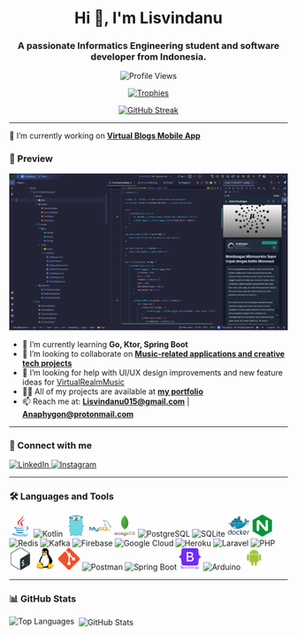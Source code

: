 <h1 align="center">Hi 👋, I'm Lisvindanu</h1>
<h3 align="center">A passionate Informatics Engineering student and software developer from Indonesia.</h3>

<p align="center">
  <img src="https://komarev.com/ghpvc/?username=lisvindanu&label=Profile%20views&color=0e75b6&style=flat" alt="Profile Views" />
</p>

<p align="center">
  <a href="https://github.com/ryo-ma/github-profile-trophy">
    <img src="https://github-profile-trophy.vercel.app/?username=lisvindanu&theme=gruvbox" alt="Trophies" />
  </a>
</p>

<p align="center">
  <a href="https://git.io/streak-stats">
    <img src="https://github-readme-streak-stats.herokuapp.com?user=Lisvindanu&theme=tokyonight-duo&hide_border=true&date_format=j%20M%5B%20Y%5D" alt="GitHub Streak" />
  </a>
</p>

---

🔭 I’m currently working on [**Virtual Blogs Mobile App**](https://github.com/Lisvindanu/VirtualBlog-Client)

### 📱 Preview
![VirtualBlog Mobile Preview](https://raw.githubusercontent.com/Lisvindanu/Lisvindanu/main/Screenshot%202025-06-03%20183713.png)

- 🌱 I’m currently learning **Go, Ktor, Spring Boot**  
- 👯 I’m looking to collaborate on [**Music-related applications and creative tech projects**](https://github.com/Lisvindanu/VirtualRealmMusic)  
- 🤝 I’m looking for help with UI/UX design improvements and new feature ideas for [VirtualRealmMusic](https://github.com/Lisvindanu/VirtualRealmMusic)  
- 👨‍💻 All of my projects are available at [**my portfolio**](https://portofolio.vinmedia.my.id/)  
- 📫 Reach me at: **Lisvindanu015@gmail.com** | **Anaphygon@protonmail.com**

---

<h3>🔗 Connect with me</h3>
<p>
  <a href="https://linkedin.com/in/lisvindanu" target="_blank">
    <img src="https://raw.githubusercontent.com/rahuldkjain/github-profile-readme-generator/master/src/images/icons/Social/linked-in-alt.svg" alt="LinkedIn" width="40" />
  </a>
  <a href="https://instagram.com/lisvindanu" target="_blank">
    <img src="https://raw.githubusercontent.com/rahuldkjain/github-profile-readme-generator/master/src/images/icons/Social/instagram.svg" alt="Instagram" width="40" />
  </a>
</p>

---

<h3>🛠️ Languages and Tools</h3>
<p>
  <img src="https://raw.githubusercontent.com/devicons/devicon/master/icons/java/java-original.svg" alt="Java" width="40" />
  <img src="https://www.vectorlogo.zone/logos/kotlinlang/kotlinlang-icon.svg" alt="Kotlin" width="40" />
  <img src="https://raw.githubusercontent.com/devicons/devicon/master/icons/go/go-original.svg" alt="Go" width="40" />
  <img src="https://raw.githubusercontent.com/devicons/devicon/master/icons/mysql/mysql-original-wordmark.svg" alt="MySQL" width="40" />
  <img src="https://raw.githubusercontent.com/devicons/devicon/master/icons/mongodb/mongodb-original-wordmark.svg" alt="MongoDB" width="40" />
  <img src="https://upload.wikimedia.org/wikipedia/commons/thumb/2/29/Postgresql_elephant.svg/993px-Postgresql_elephant.svg.png" alt="PostgreSQL" width="40" />
  <img src="https://www.vectorlogo.zone/logos/sqlite/sqlite-icon.svg" alt="SQLite" width="40" />
  <img src="https://raw.githubusercontent.com/devicons/devicon/master/icons/docker/docker-original-wordmark.svg" alt="Docker" width="40" />
  <img src="https://raw.githubusercontent.com/devicons/devicon/master/icons/nginx/nginx-original.svg" alt="Nginx" width="40" />
  <img src="https://www.vectorlogo.zone/logos/redis/redis-icon.svg" alt="Redis" width="40" />
  <img src="https://www.vectorlogo.zone/logos/apache_kafka/apache_kafka-icon.svg" alt="Kafka" width="40" />
  <img src="https://www.vectorlogo.zone/logos/firebase/firebase-icon.svg" alt="Firebase" width="40" />
  <img src="https://www.vectorlogo.zone/logos/google_cloud/google_cloud-icon.svg" alt="Google Cloud" width="40" />
  <img src="https://www.vectorlogo.zone/logos/heroku/heroku-icon.svg" alt="Heroku" width="40" />
  <img src="https://static-00.iconduck.com/assets.00/laravel-icon-1990x2048-xawylrh0.png" alt="Laravel" width="40" height="40"/>
  <img src="https://www.vectorlogo.zone/logos/php/php-icon.svg" alt="PHP" width="40" />
  <img src="https://raw.githubusercontent.com/devicons/devicon/master/icons/bash/bash-original.svg" alt="Bash" width="40" />
  <img src="https://raw.githubusercontent.com/devicons/devicon/master/icons/linux/linux-original.svg" alt="Linux" width="40" />
  <img src="https://raw.githubusercontent.com/devicons/devicon/master/icons/git/git-original.svg" alt="Git" width="40" />
  <img src="https://www.vectorlogo.zone/logos/getpostman/getpostman-icon.svg" alt="Postman" width="40" />
  <img src="https://www.vectorlogo.zone/logos/springio/springio-icon.svg" alt="Spring Boot" width="40" />
  <img src="https://raw.githubusercontent.com/devicons/devicon/master/icons/bootstrap/bootstrap-plain-wordmark.svg" alt="Bootstrap" width="40" />
  <img src="https://cdn.worldvectorlogo.com/logos/arduino-1.svg" alt="Arduino" width="40" />
  <img src="https://raw.githubusercontent.com/devicons/devicon/master/icons/android/android-original-wordmark.svg" alt="Android" width="40" />
</p>

---

<h3>📊 GitHub Stats</h3>
<p>
  <img align="left" src="https://github-readme-stats.vercel.app/api/top-langs?username=lisvindanu&show_icons=true&locale=en&layout=compact&theme=tokyonight" alt="Top Languages" />
</p>

<p>&nbsp;
  <img align="center" src="https://github-readme-stats.vercel.app/api?username=lisvindanu&show_icons=true&locale=en&theme=tokyonight" alt="GitHub Stats" />
</p>
